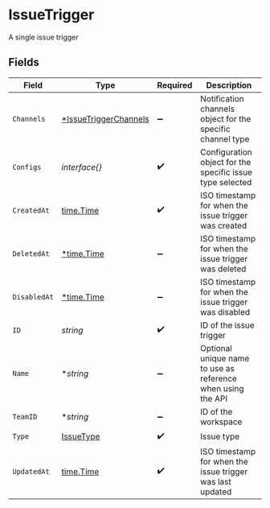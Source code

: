 # IssueTrigger

A single issue trigger


## Fields

| Field                                                                | Type                                                                 | Required                                                             | Description                                                          |
| -------------------------------------------------------------------- | -------------------------------------------------------------------- | -------------------------------------------------------------------- | -------------------------------------------------------------------- |
| `Channels`                                                           | [*IssueTriggerChannels](../../models/shared/issuetriggerchannels.md) | :heavy_minus_sign:                                                   | Notification channels object for the specific channel type           |
| `Configs`                                                            | *interface{}*                                                        | :heavy_check_mark:                                                   | Configuration object for the specific issue type selected            |
| `CreatedAt`                                                          | [time.Time](https://pkg.go.dev/time#Time)                            | :heavy_check_mark:                                                   | ISO timestamp for when the issue trigger was created                 |
| `DeletedAt`                                                          | [*time.Time](https://pkg.go.dev/time#Time)                           | :heavy_minus_sign:                                                   | ISO timestamp for when the issue trigger was deleted                 |
| `DisabledAt`                                                         | [*time.Time](https://pkg.go.dev/time#Time)                           | :heavy_minus_sign:                                                   | ISO timestamp for when the issue trigger was disabled                |
| `ID`                                                                 | *string*                                                             | :heavy_check_mark:                                                   | ID of the issue trigger                                              |
| `Name`                                                               | **string*                                                            | :heavy_minus_sign:                                                   | Optional unique name to use as reference when using the API          |
| `TeamID`                                                             | **string*                                                            | :heavy_minus_sign:                                                   | ID of the workspace                                                  |
| `Type`                                                               | [IssueType](../../models/shared/issuetype.md)                        | :heavy_check_mark:                                                   | Issue type                                                           |
| `UpdatedAt`                                                          | [time.Time](https://pkg.go.dev/time#Time)                            | :heavy_check_mark:                                                   | ISO timestamp for when the issue trigger was last updated            |